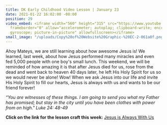 ```yaml
---
title: DK Early Childhood Video Lesson | January 23
date: 2021-01-22 16:02:00 -08:00
position: 29
video_embed: <iframe width="560" height="315" src="https://www.youtube.com/embed/v1fR5nJUD24"
  frameborder="0" allow="accelerometer; autoplay; clipboard-write; encrypted-media;
  gyroscope; picture-in-picture" allowfullscreen></iframe>
small_image: "/uploads/Copy%20of%20Website%20Graphic-%20EC-2-061a0f.png"
---
```


Ahoy Mateys, we are still learning about how awesome Jesus is! We learned, last week, about how Jesus performed many miracles and even fed 5,000 people with one boy's small lunch. This weekend, we will be reminded of how amazing it is that after Jesus died for us, rose from the dead and went back to heaven 40 days later, he left His Holy Spirit for us so we would never be alone! Wow! When we ask Jesus into our life and invite His Holy Spirit to fill our hearts, Jesus is always with us and wants to be our friend forever!

*“You are witnesses of these things. I am going to send you what my Father has promised; but stay in the city until you have been clothes with power from on high." Luke 24: 48-49*

**Click on the link for the lesson craft this week:**
[Jesus is Always With Us](https://drive.google.com/file/d/1DG1GCILoWAUnTXUy8Sdy-LPS2_B8SB2g/view?usp=sharing)